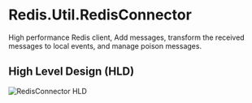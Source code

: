 # Redis.Util.RedisConnector
High performance Redis client, Add messages, transform the received messages to local events, and manage poison messages.

## High Level Design (HLD)

![RedisConnector HLD](https://user-images.githubusercontent.com/43896049/150752199-62e86a9b-08fd-48c1-9a85-61fd304758b9.jpg)
